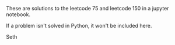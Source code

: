 These are solutions to the leetcode 75 and leetcode 150 in a jupyter notebook.

If a problem isn't solved in Python, it won't be included here.

Seth
